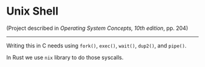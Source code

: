 # Unix Shell

(Project described in *Operating System Concepts, 10th edition*, pp. 204)

---

Writing this in C needs using `fork()`, `exec()`, `wait()`, `dup2()`, and `pipe()`.

In Rust we use `nix` library to do those syscalls.
